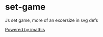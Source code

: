 # set-game
Js set game, more of an excersize in svg defs

[Powered by imathis](https://gist.github.com/imathis/b54d9a20e9a73f87971b177da9c43f6d)
